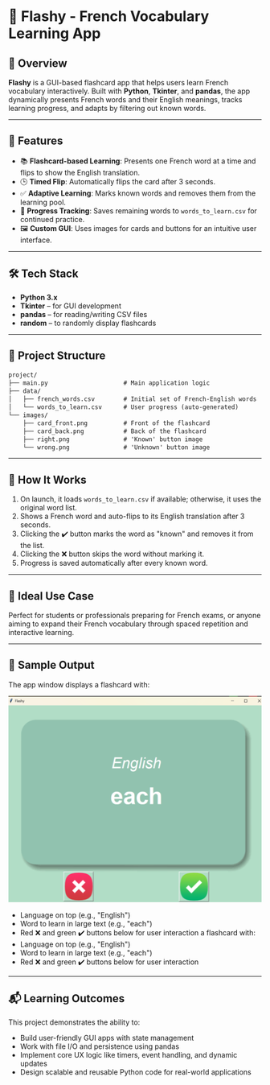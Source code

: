 # 🧠 Flashy - French Vocabulary Learning App

## 📌 Overview

**Flashy** is a GUI-based flashcard app that helps users learn French vocabulary interactively. Built with **Python**, **Tkinter**, and **pandas**, the app dynamically presents French words and their English meanings, tracks learning progress, and adapts by filtering out known words.

---

## 🚀 Features

* 📚 **Flashcard-based Learning**: Presents one French word at a time and flips to show the English translation.
* 🕒 **Timed Flip**: Automatically flips the card after 3 seconds.
* ✅ **Adaptive Learning**: Marks known words and removes them from the learning pool.
* 📂 **Progress Tracking**: Saves remaining words to `words_to_learn.csv` for continued practice.
* 🖼️ **Custom GUI**: Uses images for cards and buttons for an intuitive user interface.

---

## 🛠️ Tech Stack

* **Python 3.x**
* **Tkinter** – for GUI development
* **pandas** – for reading/writing CSV files
* **random** – to randomly display flashcards

---

## 📁 Project Structure

```
project/
├── main.py                     # Main application logic
├── data/
│   ├── french_words.csv        # Initial set of French-English words
│   └── words_to_learn.csv      # User progress (auto-generated)
└── images/
    ├── card_front.png          # Front of the flashcard
    ├── card_back.png           # Back of the flashcard
    ├── right.png               # 'Known' button image
    └── wrong.png               # 'Unknown' button image
```

---

## 🔄 How It Works

1. On launch, it loads `words_to_learn.csv` if available; otherwise, it uses the original word list.
2. Shows a French word and auto-flips to its English translation after 3 seconds.
3. Clicking the ✔️ button marks the word as "known" and removes it from the list.
4. Clicking the ❌ button skips the word without marking it.
5. Progress is saved automatically after every known word.

---

## 🧪 Ideal Use Case

Perfect for students or professionals preparing for French exams, or anyone aiming to expand their French vocabulary through spaced repetition and interactive learning.

---

## 📱 Sample Output

The app window displays a flashcard with:

![img.png](img.png)

* Language on top (e.g., "English")
* Word to learn in large text (e.g., "each")
* Red ❌ and green ✔️ buttons below for user interaction a flashcard with:
* Language on top (e.g., "English")
* Word to learn in large text (e.g., "each")
* Red ❌ and green ✔️ buttons below for user interaction

---

## 📬 Learning Outcomes

This project demonstrates the ability to:

* Build user-friendly GUI apps with state management
* Work with file I/O and persistence using pandas
* Implement core UX logic like timers, event handling, and dynamic updates
* Design scalable and reusable Python code for real-world applications
